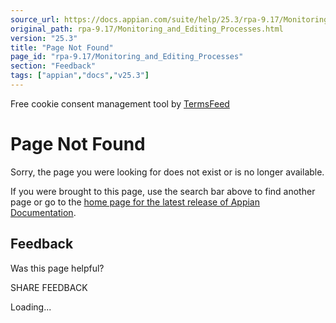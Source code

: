 ```yaml
---
source_url: https://docs.appian.com/suite/help/25.3/rpa-9.17/Monitoring_and_Editing_Processes.html
original_path: rpa-9.17/Monitoring_and_Editing_Processes.html
version: "25.3"
title: "Page Not Found"
page_id: "rpa-9.17/Monitoring_and_Editing_Processes"
section: "Feedback"
tags: ["appian","docs","v25.3"]
---
```



Free cookie consent management tool by [TermsFeed](https://www.termsfeed.com/)

# Page Not Found

Sorry, the page you were looking for does not exist or is no longer available.

If you were brought to this page, use the search bar above to find another page or go to the [home page for the latest release of Appian Documentation](https://docs.appian.com/suite/help/latest/).

## Feedback

Was this page helpful?

SHARE FEEDBACK

Loading...